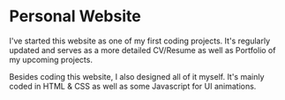 # Personal Website

I've started this website as one of my first coding projects. It's regularly updated and serves as a more detailed CV/Resume as well as Portfolio of my upcoming projects.

Besides coding this website, I also designed all of it myself. It's mainly coded in HTML & CSS as well as some Javascript for UI animations.
